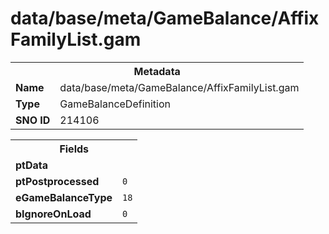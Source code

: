 <h1>data/base/meta/GameBalance/AffixFamilyList.gam</h1><table><tr><th colspan="100%">Metadata</th></tr><tr><td><b>Name</b></td><td>data/base/meta/GameBalance/AffixFamilyList.gam</td></tr><tr><td><b>Type</b></td><td>GameBalanceDefinition</td></tr><tr><td><b>SNO ID</b></td><td>214106</td></tr></table>

<table><tr><th colspan="100%">Fields</th></tr><tr><td><b>ptData</b></td><td></td></tr><tr><td><b>ptPostprocessed</b></td><td><code>0</code></td></tr><tr><td><b>eGameBalanceType</b></td><td><code>18</code></td></tr><tr><td><b>bIgnoreOnLoad</b></td><td><code>0</code></td></tr></table>

